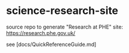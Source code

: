 # science-research-site
source repo to generate "Research at PHE" site: https://research.phe.gov.uk/

see [docs/QuickReferenceGuide.md]
